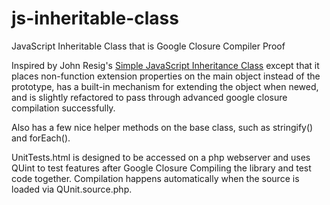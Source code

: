 # js-inheritable-class
JavaScript Inheritable Class that is Google Closure Compiler Proof

Inspired by John Resig's [Simple JavaScript Inheritance Class](http://ejohn.org/blog/simple-javascript-inheritance/) except that it places non-function extension properties on the main object instead of the prototype, has a built-in mechanism for extending the object when newed, and is slightly refactored to pass through advanced google closure compilation successfully.

Also has a few nice helper methods on the base class, such as stringify() and forEach().

UnitTests.html is designed to be accessed on a php webserver and uses QUint to test features after Google Closure Compiling the library and test code together. Compilation happens automatically when the source is loaded via QUnit.source.php.
